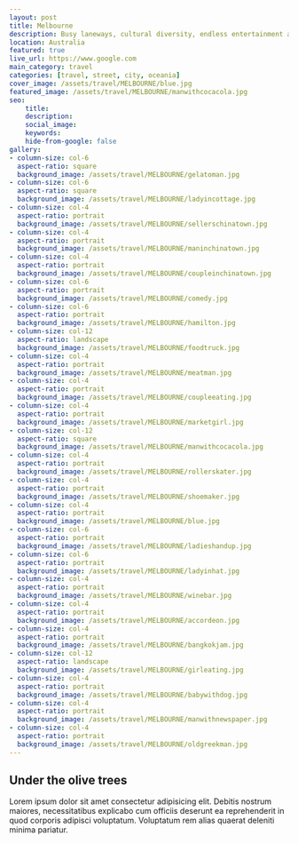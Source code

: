 ```yaml
---
layout: post
title: Melbourne
description: Busy laneways, cultural diversity, endless entertainment and best coffee breaks are just a few words to describe you...
location: Australia
featured: true
live_url: https://www.google.com
main_category: travel
categories: [travel, street, city, oceania]
cover_image: /assets/travel/MELBOURNE/blue.jpg
featured_image: /assets/travel/MELBOURNE/manwithcocacola.jpg
seo:
    title:
    description:
    social_image:
    keywords:
    hide-from-google: false 
gallery:
- column-size: col-6
  aspect-ratio: square
  background_image: /assets/travel/MELBOURNE/gelatoman.jpg
- column-size: col-6
  aspect-ratio: square
  background_image: /assets/travel/MELBOURNE/ladyincottage.jpg
- column-size: col-4
  aspect-ratio: portrait
  background_image: /assets/travel/MELBOURNE/sellerschinatown.jpg
- column-size: col-4
  aspect-ratio: portrait
  background_image: /assets/travel/MELBOURNE/maninchinatown.jpg
- column-size: col-4
  aspect-ratio: portrait
  background_image: /assets/travel/MELBOURNE/coupleinchinatown.jpg
- column-size: col-6
  aspect-ratio: portrait
  background_image: /assets/travel/MELBOURNE/comedy.jpg
- column-size: col-6
  aspect-ratio: portrait
  background_image: /assets/travel/MELBOURNE/hamilton.jpg
- column-size: col-12
  aspect-ratio: landscape
  background_image: /assets/travel/MELBOURNE/foodtruck.jpg
- column-size: col-4
  aspect-ratio: portrait
  background_image: /assets/travel/MELBOURNE/meatman.jpg
- column-size: col-4
  aspect-ratio: portrait
  background_image: /assets/travel/MELBOURNE/coupleeating.jpg
- column-size: col-4
  aspect-ratio: portrait
  background_image: /assets/travel/MELBOURNE/marketgirl.jpg
- column-size: col-12
  aspect-ratio: square
  background_image: /assets/travel/MELBOURNE/manwithcocacola.jpg
- column-size: col-4
  aspect-ratio: portrait
  background_image: /assets/travel/MELBOURNE/rollerskater.jpg
- column-size: col-4
  aspect-ratio: portrait
  background_image: /assets/travel/MELBOURNE/shoemaker.jpg
- column-size: col-4
  aspect-ratio: portrait
  background_image: /assets/travel/MELBOURNE/blue.jpg
- column-size: col-6
  aspect-ratio: portrait
  background_image: /assets/travel/MELBOURNE/ladieshandup.jpg
- column-size: col-6
  aspect-ratio: portrait
  background_image: /assets/travel/MELBOURNE/ladyinhat.jpg
- column-size: col-4
  aspect-ratio: portrait
  background_image: /assets/travel/MELBOURNE/winebar.jpg
- column-size: col-4
  aspect-ratio: portrait
  background_image: /assets/travel/MELBOURNE/accordeon.jpg
- column-size: col-4
  aspect-ratio: portrait
  background_image: /assets/travel/MELBOURNE/bangkokjam.jpg
- column-size: col-12
  aspect-ratio: landscape
  background_image: /assets/travel/MELBOURNE/girleating.jpg
- column-size: col-4
  aspect-ratio: portrait
  background_image: /assets/travel/MELBOURNE/babywithdog.jpg
- column-size: col-4
  aspect-ratio: portrait
  background_image: /assets/travel/MELBOURNE/manwithnewspaper.jpg
- column-size: col-4
  aspect-ratio: portrait
  background_image: /assets/travel/MELBOURNE/oldgreekman.jpg
---
```


## Under the olive trees

Lorem ipsum dolor sit amet consectetur adipisicing elit. Debitis nostrum maiores, necessitatibus explicabo cum officiis deserunt ea reprehenderit in quod corporis adipisci voluptatum. Voluptatum rem alias quaerat deleniti minima pariatur.